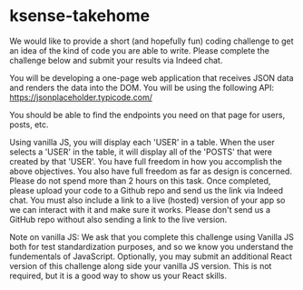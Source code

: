 # ksense-takehome
We would like to provide a short (and hopefully fun) coding challenge to get an idea of the kind of code you are able to write. Please complete the challenge below and submit your results via Indeed chat.

You will be developing a one-page web application that receives JSON data and renders the data into the DOM. You will be using the following API: https://jsonplaceholder.typicode.com/

You should be able to find the endpoints you need on that page for users, posts, etc.

Using vanilla JS, you will display each 'USER' in a table. When the user selects a 'USER' in the table, it will display all of the 'POSTS' that were created by that 'USER'. You have full freedom in how you accomplish the above objectives. You also have full freedom as far as design is concerned. Please do not spend more than 2 hours on this task. Once completed, please upload your code to a Github repo and send us the link via Indeed chat. You must also include a link to a live (hosted) version of your app so we can interact with it and make sure it works. Please don't send us a GitHub repo without also sending a link to the live version.

Note on vanilla JS: We ask that you complete this challenge using Vanilla JS both for test standardization purposes, and so we know you understand the fundementals of JavaScript. Optionally, you may submit an additional React version of this challenge along side your vanilla JS version. This is not required, but it is a good way to show us your React skills.